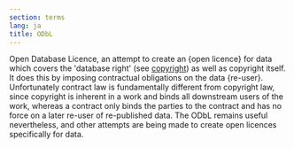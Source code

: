 ```yaml
---
section: terms
lang: ja
title: ODbL
---
```


Open Database Licence, an attempt to create an {open licence} for data which covers the 'database right' (see [copyright](/glossary/en/terms/copyright/)) as well as copyright itself. It does this by imposing contractual obligations on the data {re-user}. Unfortunately contract law is fundamentally different from copyright law, since copyright is inherent in a work and binds all downstream users of the work, whereas a contract only binds the parties to the contract and has no force on a later re-user of re-published data. The ODbL remains useful nevertheless, and other attempts are being made to create open licences specifically for data.